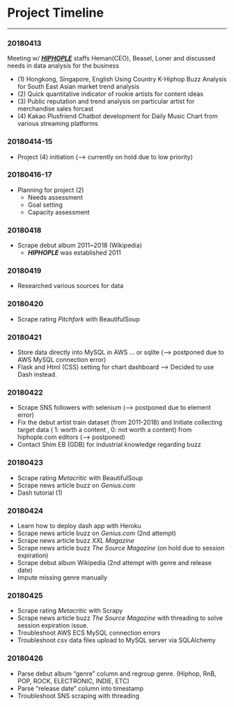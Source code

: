 # Project Timeline

* * * *

### 20180413
Meeting w/ [**_HIPHOPLE_**](www.hiphople.com) staffs Heman(CEO), Beasel, Loner and discussed needs in data analysis for the business
- (1) Hongkong, Singapore, English Using Country K-Hiphop Buzz Analysis for South East Asian market trend analysis
- (2) Quick quantitative indicator of rookie artists for content ideas
- (3) Public reputation and trend analysis on particular artist for merchandise sales forcast
- (4) Kakao Plusfriend Chatbot development for Daily Music Chart from various streaming platforms


### 20180414-15
- Project (4) initiation (—> currently on hold due to low priority)


### 20180416-17
- Planning for project (2)
  - Needs assessment
  - Goal setting
  - Capacity assessment

### 20180418
- Scrape debut album 2011~2018 (Wikipedia)
  - **_HIPHOPLE_** was established 2011

### 20180419
- Researched various sources for data

### 20180420
- Scrape rating _Pitchfork_ with BeautifulSoup

### 20180421
- Store data directly into MySQL in AWS ... or sqlite (—> postponed due to AWS MySQL connection error)
- Flask and Html (CSS) setting for chart dashboard —> Decided to use Dash instead.


### 20180422
- Scrape SNS followers with selenium (—> postponed due to element error)
- Fix the debut artist train dataset (from 2011-2018) and Initiate collecting target data ( 1: worth a content , 0: not worth a content) from hiphople.com editors (—> postponed)
- Contact Shim EB (GDB) for industrial knowledge regarding buzz


### 20180423
- Scrape rating _Metacritic_ with BeautifulSoup
- Scrape news article buzz on _Genius.com_
- Dash tutorial (1)


### 20180424
- Learn how to deploy dash app with Heroku
- Scrape news article buzz on _Genius.com_ (2nd attempt)
- Scrape news article buzz _XXL Magazine_
- Scrape news article buzz _The Source Magazine_ (on hold due to session expiration)
- Scrape debut album Wikipedia (2nd attempt with genre and release date)
- Impute missing genre manually


### 20180425
- Scrape rating _Metacritic_ with Scrapy
- Scrape news article buzz _The Source Magazine_ with threading to solve session expiration issue.
- Troubleshoot AWS ECS MySQL connection errors
- Troubleshoot csv data files upload to MySQL server via SQLAlchemy


### 20180426
- Parse debut album “genre” column and regroup genre. (Hiphop, RnB, POP, ROCK, ELECTRONIC, INDIE, ETC)
- Parse “release date” column into timestamp
- Troubleshoot SNS scraping with threading
